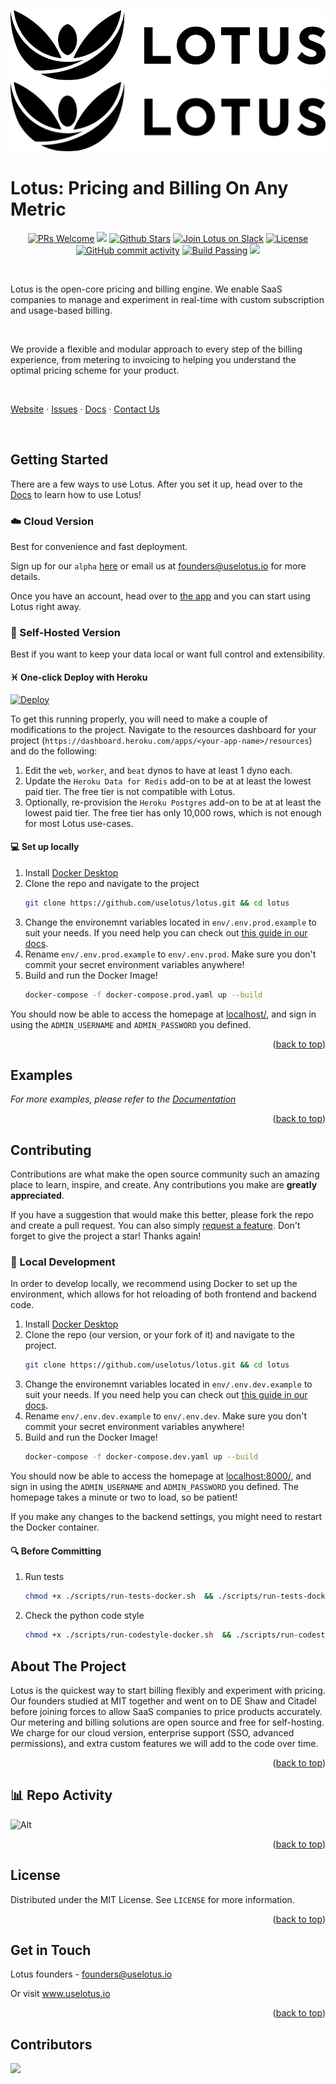 <!-- Improved compatibility of back to top link: See: https://github.com/othneildrew/Best-README-Template/pull/73 -->
<a name="readme-top"></a>
<!--



<!-- PROJECT SHIELDS -->
<!--
*** I'm using markdown "reference style" links for readability.
*** Reference links are enclosed in brackets [ ] instead of parentheses ( ).
*** See the bottom of this document for the declaration of the reference variables
*** for contributors-url, forks-url, etc. This is an optional, concise syntax you may use.
*** https://www.markdownguide.org/basic-syntax/#reference-style-links
-->
<!-- [![Contributors][contributors-shield]][contributors-url]
[![Forks][forks-shield]][forks-url]
[![Stargazers][stars-shield]][stars-url]
[![Issues][issues-shield]][issues-url]
[![MIT License][license-shield]][license-url]
[![LinkedIn][linkedin-shield]][linkedin-url] -->



<!-- PROJECT LOGO -->
![Lotus Logo](./design_resources/Lotus-Horizontal-Logo-RGB-Black-Medium.jpg#gh-dark-mode-only)
![Lotus Logo](./design_resources/Lotus-Horizontal-Logo-RGB-Black-Medium.svg#gh-light-mode-only)

# Lotus: Pricing and Billing On Any Metric

<!-- ALL-CONTRIBUTORS-BADGE:START - Do not remove or modify this section -->
<p align="center">
   <a href='http://makeapullrequest.com'><img alt='PRs Welcome' src='https://img.shields.io/badge/PRs-welcome-43AF11.svg?style=shields'/></a>
   <a href="#contributors"><img src="https://img.shields.io/github/contributors/uselotus/lotus.svg?color=c0c8d0"></a>
   <a href="https://github.com/uselotus/lotus/stargazers"><img src="https://img.shields.io/github/stars/uselotus/lotus?color=e4b442" alt="Github Stars"></a>
   <a href="https://join.slack.com/t/lotus-community/shared_invite/zt-1ghi61p9j-ADYbp3tEL~N16AxQr2mlzA"><img src="https://img.shields.io/badge/slack-lotus-E01E5A.svg?logo=slack&labelColor=2EB67D" alt="Join Lotus on Slack"></a>
   <a href="https://github.com/uselotus/lotus/blob/main/LICENSE"><img src="https://img.shields.io/badge/license-MIT-9d2235" alt="License"></a>
   <a href="https://github.com/uselotus/lotus/commits/main"><img alt="GitHub commit activity" src="https://img.shields.io/github/commit-activity/m/uselotus/lotus?color=8b55e3"/></a>
   <a href="https://github.com/uselotus/lotus/actions/workflows/django-postgres.yml"><img alt="Build Passing" src="https://github.com/uselotus/lotus/actions/workflows/django-postgres.yml/badge.svg?style=flat"/></a>
   <a href="https://twitter.com/uselotusio"><img src="https://img.shields.io/twitter/follow/uselotusio?style=flat&color=1DA1F2"></a>
</p>


<!-- ALL-CONTRIBUTORS-BADGE:END -->

<br/>

Lotus is the open-core pricing and billing engine. We enable SaaS companies to manage and experiment in real-time with custom subscription and usage-based billing.

<br/>

We provide a flexible and modular approach to every step of the billing experience, from metering to invoicing to helping you understand the optimal pricing scheme for your product.

<br/>

[Website](https://www.uselotus.io/) · [Issues](https://github.com/uselotus/lotus/issues) · [Docs](https://docs.uselotus.io/docs/intro) · [Contact Us](founders@uselotus.io)

<br/>

<!-- GETTING STARTED -->
## Getting Started

There are a few ways to use Lotus. After you set it up, head over to the [Docs](https://docs.uselotus.io/docs/lotus-docs) to learn how to use Lotus!

### :cloud: Cloud Version

Best for convenience and fast deployment. 

Sign up for our `alpha` [here](https://dsl2wm77apy.typeform.com/to/pehx2YSQ?typeform-source=www.uselotus.io) or email us at founders@uselotus.io for more details. 

Once you have an account, head over to [the app](https://www.uselotus.app/) and you can start using Lotus right away.

### :bust_in_silhouette: Self-Hosted Version

Best if you want to keep your data local or want full control and extensibility.

#### :pisces: One-click Deploy with Heroku
[![Deploy](https://www.herokucdn.com/deploy/button.svg)](https://heroku.com/deploy)

To get this running properly, you will need to make a couple of modifications to
the project. Navigate to the resources dashboard for your project (`https://dashboard.heroku.com/apps/<your-app-name>/resources`) and do the following:
1. Edit the `web`, `worker`, and `beat` dynos to have at least 1 dyno each.
2. Update the `Heroku Data for Redis` add-on to be at at least the lowest paid tier. The free tier is not compatible with Lotus.
3. Optionally, re-provision the `Heroku Postgres` add-on to be at at least the lowest paid tier. The free tier has only 10,000 rows, which is not enough for most Lotus use-cases.
#### :computer: Set up locally
1. Install [Docker Desktop](https://www.docker.com/products/docker-desktop/)
2. Clone the repo and navigate to the project
   ```sh
   git clone https://github.com/uselotus/lotus.git && cd lotus
   ```
3. Change the environemnt variables located in `env/.env.prod.example` to suit your needs. If you need help you can check out [this guide in our docs](https://uselotus.stoplight.io/docs/lotus-docs/branches/main/ylqsg3i42dd5z-docker-self-host-env).
4. Rename `env/.env.prod.example` to `env/.env.prod`. Make sure you don't commit your secret environment variables anywhere!
5. Build and run the Docker Image!
   ```sh
   docker-compose -f docker-compose.prod.yaml up --build
   ```
You should now be able to access the homepage at [localhost/](http://localhost/), and sign in using the `ADMIN_USERNAME` and `ADMIN_PASSWORD` you defined.

<p align="right">(<a href="#lotus-pricing-and-billing-on-any-metric">back to top</a>)</p>

<!-- USAGE EXAMPLES -->
## Examples

_For more examples, please refer to the [Documentation](https://uselotus.stoplight.io/)_

<p align="right">(<a href="#lotus-pricing-and-billing-on-any-metric">back to top</a>)</p>

<!-- CONTRIBUTING -->
## Contributing

Contributions are what make the open source community such an amazing place to learn, inspire, and create. Any contributions you make are **greatly appreciated**.

If you have a suggestion that would make this better, please fork the repo and create a pull request. You can also simply [request a feature]().
Don't forget to give the project a star! Thanks again!

### :construction_worker: Local Development
In order to develop locally, we recommend using Docker to set up the environment, which allows for hot reloading of both frontend and backend code.
1. Install [Docker Desktop](https://www.docker.com/products/docker-desktop/)
2. Clone the repo (our version, or your fork of it) and navigate to the project.
   ```sh
   git clone https://github.com/uselotus/lotus.git && cd lotus
   ```
3. Change the environemnt variables located in `env/.env.dev.example` to suit your needs. If you need help you can check out [this guide in our docs](https://uselotus.stoplight.io/docs/lotus-docs/branches/main/ylqsg3i42dd5z-docker-self-host-env).
4. Rename `env/.env.dev.example` to `env/.env.dev`. Make sure you don't commit your secret environment variables anywhere!
5. Build and run the Docker Image!
   ```sh
   docker-compose -f docker-compose.dev.yaml up --build
   ```

You should now be able to access the homepage at [localhost:8000/](http://localhost:8000/), and sign in using the `ADMIN_USERNAME` and `ADMIN_PASSWORD` you defined. The homepage takes a minute or two to load, so be patient!

If you make any changes to the backend settings, you might need to restart the Docker container.

#### :mag: Before Committing
1. Run tests
   ```sh
   chmod +x ./scripts/run-tests-docker.sh  && ./scripts/run-tests-docker.sh
   ```
2. Check the python code style
   ```sh
   chmod +x ./scripts/run-codestyle-docker.sh  && ./scripts/run-codestyle-docker.sh
   ```

<!-- ABOUT THE PROJECT -->
## About The Project

Lotus is the quickest way to start billing flexibly and experiment with pricing. Our founders studied at MIT together and went on to DE Shaw and Citadel before joining forces to allow SaaS companies to price products accurately. Our metering and billing solutions are open source and free for self-hosting. We charge for our cloud version, enterprise support (SSO, advanced permissions), and extra custom features we will add to the code over time.

<p align="right">(<a href="#lotus-pricing-and-billing-on-any-metric">back to top</a>)</p>

## :bar_chart: Repo Activity
![Alt](https://repobeats.axiom.co/api/embed/408c31cc31b6650e1e5c00414ec4a77b0277cf99.svg "Repobeats analytics image")

<p align="right">(<a href="#lotus-pricing-and-billing-on-any-metric">back to top</a>)</p>

<!-- LICENSE -->
## License

Distributed under the MIT License. See `LICENSE` for more information.

<p align="right">(<a href="#lotus-pricing-and-billing-on-any-metric">back to top</a>)</p>

<!-- CONTACT -->
## Get in Touch

Lotus founders - founders@uselotus.io

Or visit www.uselotus.io

<p align="right">(<a href="#lotus-pricing-and-billing-on-any-metric">back to top</a>)</p>

## Contributors

<a href = "https://github.com/uselotus/lotus/graphs/contributors">
  <img src = "https://contrib.rocks/image?repo=uselotus/lotus"/>
</a>
<!-- ALL-CONTRIBUTORS-LIST:START - Do not remove or modify this section -->
<!-- prettier-ignore-start -->
<!-- markdownlint-disable -->

<!-- markdownlint-restore -->
<!-- prettier-ignore-end -->

<!-- ALL-CONTRIBUTORS-LIST:END -->

